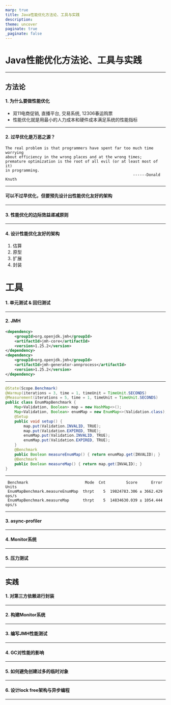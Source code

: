```yaml
---
marp: true
title: Java性能优化方法论、工具与实践
description: 
theme: uncover
paginate: true
_paginate: false
---
```

# <!--fit--> Java性能优化方法论、工具与实践
--------------
## 方法论
#### 1. 为什么要做性能优化

* 双11电商促销, 直播平台, 交易系统, 12306春运购票
* 性能优化就是用最小的人力成本和硬件成本满足系统的性能指标
--------------

#### 2. 过早优化是万恶之源？

```txet
The real problem is that programmers have spent far too much time worrying 
about efficiency in the wrong places and at the wrong times; 
premature optimization is the root of all evil (or at least most of it) 
in programming. 
                                                        ------Donald Knuth
```
--------------
#### 可以不过早优化，但要预先设计出性能优化友好的架构
--------------

#### 3. 性能优化的边际效益递减原则
--------------

#### 4. 设计性能优化友好的架构

1. 估算
2. 原型
3. 扩展
4. 封装

# 工具

#### 1. 单元测试 & 回归测试
--------------

#### 2. JMH
```xml  
<dependency>
    <groupId>org.openjdk.jmh</groupId>
    <artifactId>jmh-core</artifactId>
    <version>1.25.2</version>
</dependency>
<dependency>
    <groupId>org.openjdk.jmh</groupId>
    <artifactId>jmh-generator-annprocess</artifactId>
    <version>1.25.2</version>
</dependency>
```
--------------
```java  
@State(Scope.Benchmark)
@Warmup(iterations = 3, time = 1, timeUnit = TimeUnit.SECONDS)
@Measurement(iterations = 5, time = 1, timeUnit = TimeUnit.SECONDS)
public class EnumMapBenchmark {
	Map<Validation, Boolean> map = new HashMap<>();
	Map<Validation, Boolean> enumMap = new EnumMap<>(Validation.class);
	@Setup
	public void setup() {
		map.put(Validation.INVALID, TRUE);
		map.put(Validation.EXPIRED, TRUE);
		enumMap.put(Validation.INVALID, TRUE);
		enumMap.put(Validation.EXPIRED, TRUE);
	}
	@Benchmark
	public Boolean measureEnumMap() { return enumMap.get(INVALID); }
	@Benchmark
	public Boolean measureMap() { return map.get(INVALID); }
}
```
---------------
```
 Benchmark                         Mode  Cnt         Score      Error  Units
 EnumMapBenchmark.measureEnumMap  thrpt    5  19824783.306 ± 3662.429  ops/s
 EnumMapBenchmark.measureMap      thrpt    5  14834630.039 ± 1054.444  ops/s
```
---------------
#### 3. async-profiler
--------------

#### 4. Monitor系统
--------------

#### 5. 压力测试
--------------

## 实践

#### 1. 对第三方依赖进行封装
--------------

#### 2. 构建Monitor系统
--------------
#### 3. 编写JMH性能测试
--------------
#### 4. GC对性能的影响
--------------
#### 5. 如何避免创建过多的临时对象
--------------
#### 6. 设计lock free架构与异步编程
--------------
